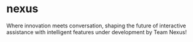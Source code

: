 # nexus
Where innovation meets conversation, shaping the future of interactive assistance with intelligent features under development by Team Nexus!
